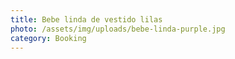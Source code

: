 ```yaml
---
title: Bebe linda de vestido lilas
photo: /assets/img/uploads/bebe-linda-purple.jpg
category: Booking
---
```

